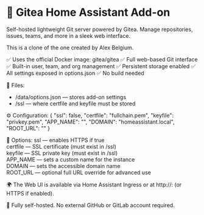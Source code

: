 # 🧩 Gitea Home Assistant Add-on
Self-hosted lightweight Git server powered by Gitea. Manage repositories, issues, teams, and more in a sleek web interface.

This is a clone of the one created by Alex Belgium.

✅ Uses the official Docker image: gitea/gitea
✅ Full web-based Git interface
✅ Built-in user, team, and org management
✅ Persistent storage enabled
✅ All settings exposed in options.json
✅ No build needed

📁 Files:
- /data/options.json — stores add-on settings
- /ssl — where certfile and keyfile must be stored

⚙️ Configuration: { "ssl": false, "certfile": "fullchain.pem", "keyfile": "privkey.pem", "APP_NAME": "", "DOMAIN": "homeassistant.local", "ROOT_URL": "" }

🧪 Options:
ssl — enables HTTPS if true  
certfile — SSL certificate (must exist in /ssl)  
keyfile — SSL private key (must exist in /ssl)  
APP_NAME — sets a custom name for the instance  
DOMAIN — sets the accessible domain name  
ROOT_URL — optional full URL override for advanced use

🌍 The Web UI is available via Home Assistant Ingress or at http://<your-ip>:<port> (or HTTPS if enabled).

🧠 Fully self-hosted. No external GitHub or GitLab account required.